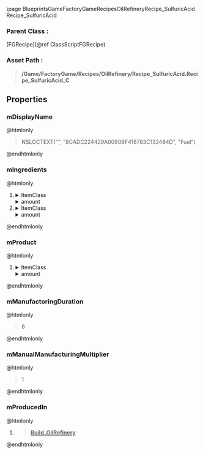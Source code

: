 \page BlueprintsGameFactoryGameRecipesOilRefineryRecipe_SulfuricAcid Recipe_SulfuricAcid
### Parent Class :
[FGRecipe](@ref ClassScriptFGRecipe)
### Asset Path :
<b><blockquote>/Game/FactoryGame/Recipes/OilRefinery/Recipe_SulfuricAcid.Recipe_SulfuricAcid_C</blockquote></b>
## Properties

### mDisplayName
@htmlonly
<blockquote>NSLOCTEXT("", "8CADC224429A0060BF416783C132484D", "Fuel")</blockquote>
@endhtmlonly

### mIngredients
@htmlonly
<ol>
<li>
<details>
 <summary>ItemClass</summary>
<b><a href="_blueprints_game_factory_game_resource_raw_resources_sulfur_desc__sulfur.html"><blockquote>Desc_Sulfur</blockquote></a></b>
</details>
<details>
 <summary>amount</summary>
<blockquote>5</blockquote>
</details>
</li>
<li>
<details>
 <summary>ItemClass</summary>
<b><a href="_blueprints_game_factory_game_resource_raw_resources_water_desc__water.html"><blockquote>Desc_Water</blockquote></a></b>
</details>
<details>
 <summary>amount</summary>
<blockquote>5000</blockquote>
</details>
</li>
</ol>
@endhtmlonly

### mProduct
@htmlonly
<ol>
<li>
<details>
 <summary>ItemClass</summary>
<b><a href="_blueprints_game_factory_game_resource_parts_sulfuric_acid_desc__sulfuric_acid.html"><blockquote>Desc_SulfuricAcid</blockquote></a></b>
</details>
<details>
 <summary>amount</summary>
<blockquote>10000</blockquote>
</details>
</li>
</ol>
@endhtmlonly

### mManufactoringDuration
@htmlonly
<blockquote>6</blockquote>
@endhtmlonly

### mManualManufacturingMultiplier
@htmlonly
<blockquote>1</blockquote>
@endhtmlonly

### mProducedIn
@htmlonly
<ol>
<li>
<b><a href="_blueprints_game_factory_game_buildable_factory_oil_refinery_build__oil_refinery.html"><blockquote>Build_OilRefinery</blockquote></a></b>
</li>
</ol>
@endhtmlonly


